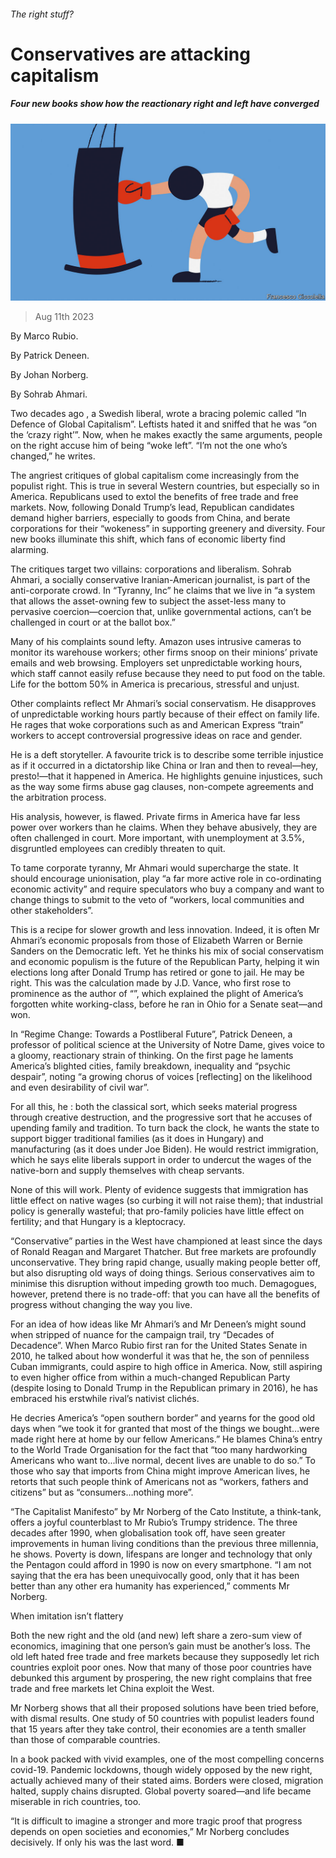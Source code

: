 ###### The right stuff?

# Conservatives are attacking capitalism 

##### Four new books show how the reactionary right and left have converged 

![image](images/20230819_CUD001.jpg) 

> Aug 11th 2023 

By Marco Rubio. 

By Patrick Deneen. 

By Johan Norberg. 

By Sohrab Ahmari. 

Two decades ago , a Swedish liberal, wrote a bracing polemic called “In Defence of Global Capitalism”. Leftists hated it and sniffed that he was “on the ‘crazy right’”. Now, when he makes exactly the same arguments, people on the right accuse him of being “woke left”. “I’m not the one who’s changed,” he writes.

The angriest critiques of global capitalism come increasingly from the populist right. This is true in several Western countries, but especially so in America. Republicans used to extol the benefits of free trade and free markets. Now, following Donald Trump’s lead, Republican candidates demand higher barriers, especially to goods from China, and berate corporations for their “wokeness” in supporting greenery and diversity. Four new books illuminate this shift, which fans of economic liberty find alarming. 

The critiques target two villains: corporations and liberalism. Sohrab Ahmari, a socially conservative Iranian-American journalist, is part of the anti-corporate crowd. In “Tyranny, Inc” he claims that we live in “a system that allows the asset-owning few to subject the asset-less many to pervasive coercion—coercion that, unlike governmental actions, can’t be challenged in court or at the ballot box.” 

Many of his complaints sound lefty. Amazon uses intrusive cameras to monitor its warehouse workers; other firms snoop on their minions’ private emails and web browsing. Employers set unpredictable working hours, which staff cannot easily refuse because they need to put food on the table. Life for the bottom 50% in America is precarious, stressful and unjust.

Other complaints reflect Mr Ahmari’s social conservatism. He disapproves of unpredictable working hours partly because of their effect on family life. He rages that woke corporations such as  and American Express “train” workers to accept controversial progressive ideas on race and gender. 

He is a deft storyteller. A favourite trick is to describe some terrible injustice as if it occurred in a dictatorship like China or Iran and then to reveal—hey, presto!—that it happened in America. He highlights genuine injustices, such as the way some firms abuse gag clauses, non-compete agreements and the arbitration process. 

His analysis, however, is flawed. Private firms in America have far less power over workers than he claims. When they behave abusively, they are often challenged in court. More important, with unemployment at 3.5%, disgruntled employees can credibly threaten to quit.

To tame corporate tyranny, Mr Ahmari would supercharge the state. It should encourage unionisation, play “a far more active role in co-ordinating economic activity” and require speculators who buy a company and want to change things to submit to the veto of “workers, local communities and other stakeholders”. 

This is a recipe for slower growth and less innovation. Indeed, it is often  Mr Ahmari’s economic proposals from those of Elizabeth Warren or Bernie Sanders on the Democratic left. Yet he thinks his mix of social conservatism and economic populism is the future of the Republican Party, helping it win elections long after Donald Trump has retired or gone to jail. He may be right. This was the calculation made by J.D. Vance, who first rose to prominence as the author of “”, which explained the plight of America’s forgotten white working-class, before he ran in Ohio for a Senate seat—and won. 

In “Regime Change: Towards a Postliberal Future”, Patrick Deneen, a professor of political science at the University of Notre Dame, gives voice to a gloomy, reactionary strain of thinking. On the first page he laments America’s blighted cities, family breakdown, inequality and “psychic despair”, noting “a growing chorus of voices [reflecting] on the likelihood and even desirability of civil war”. 

For all this, he : both the classical sort, which seeks material progress through creative destruction, and the progressive sort that he accuses of upending family and tradition. To turn back the clock, he wants the state to support bigger traditional families (as it does in Hungary) and manufacturing (as it does under Joe Biden). He would restrict immigration, which he says elite liberals support in order to undercut the wages of the native-born and supply themselves with cheap servants. 

None of this will work. Plenty of evidence suggests that immigration has little effect on native wages (so curbing it will not raise them); that industrial policy is generally wasteful; that pro-family policies have little effect on fertility; and that Hungary is a kleptocracy. 

“Conservative” parties in the West have championed  at least since the days of Ronald Reagan and Margaret Thatcher. But free markets are profoundly unconservative. They bring rapid change, usually making people better off, but also disrupting old ways of doing things. Serious conservatives aim to minimise this disruption without impeding growth too much. Demagogues, however, pretend there is no trade-off: that you can have all the benefits of progress without changing the way you live. 

For an idea of how ideas like Mr Ahmari’s and Mr Deneen’s might sound when stripped of nuance for the campaign trail, try “Decades of Decadence”. When Marco Rubio first ran for the United States Senate in 2010, he talked about how wonderful it was that he, the son of penniless Cuban immigrants, could aspire to high office in America. Now, still aspiring to even higher office from within a much-changed Republican Party (despite losing to Donald Trump in the Republican primary in 2016), he has embraced his erstwhile rival’s nativist clichés. 

He decries America’s “open southern border” and yearns for the good old days when “we took it for granted that most of the things we bought…were made right here at home by our fellow Americans.” He blames China’s entry to the World Trade Organisation for the fact that “too many hardworking Americans who want to...live normal, decent lives are unable to do so.” To those who say that imports from China might improve American lives, he retorts that such people think of Americans not as “workers, fathers and citizens” but as “consumers…nothing more”. 

“The Capitalist Manifesto” by Mr Norberg of the Cato Institute, a think-tank, offers a joyful counterblast to Mr Rubio’s Trumpy stridence. The three decades after 1990, when globalisation took off, have seen greater improvements in human living conditions than the previous three millennia, he shows. Poverty is down, lifespans are longer and technology that only the Pentagon could afford in 1990 is now on every smartphone. “I am not saying that the era has been unequivocally good, only that it has been better than any other era humanity has experienced,” comments Mr Norberg. 

When imitation isn’t flattery

Both the new right and the old (and new) left share a zero-sum view of economics, imagining that one person’s gain must be another’s loss. The old left hated free trade and free markets because they supposedly let rich countries exploit poor ones. Now that many of those poor countries have debunked this argument by prospering, the new right complains that free trade and free markets let China exploit the West. 

Mr Norberg shows that all their proposed solutions have been tried before, with dismal results. One study of 50 countries with populist leaders found that 15 years after they take control, their economies are a tenth smaller than those of comparable countries. 

In a book packed with vivid examples, one of the most compelling concerns covid-19. Pandemic lockdowns, though widely opposed by the new right, actually achieved many of their stated aims. Borders were closed, migration halted, supply chains disrupted. Global poverty soared—and life became miserable in rich countries, too. 

“It is difficult to imagine a stronger and more tragic proof that progress depends on open societies and economies,” Mr Norberg concludes decisively. If only his was the last word. ■


